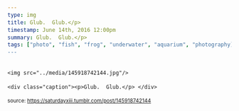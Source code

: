 ```yaml
---
type: img
title: Glub.  Glub.</p> 
timestamp: June 14th, 2016 12:00pm
summary: Glub.  Glub.</p> 
tags: ["photo", "fish", "frog", "underwater", "aquarium", "photography]
---
```


                
                
                
                                                                                        <img src="../media/145918742144.jpg"/>
                                                                                          <div class="caption"><p>Glub.  Glub.</p> </div>
                                    
                
                
                
                
                                
<small>source: https://saturdayxiii.tumblr.com/post/145918742144</small>
